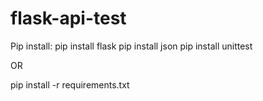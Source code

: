 # flask-api-test
Pip install:
pip install flask
pip install json
pip install unittest

OR

pip install -r requirements.txt
